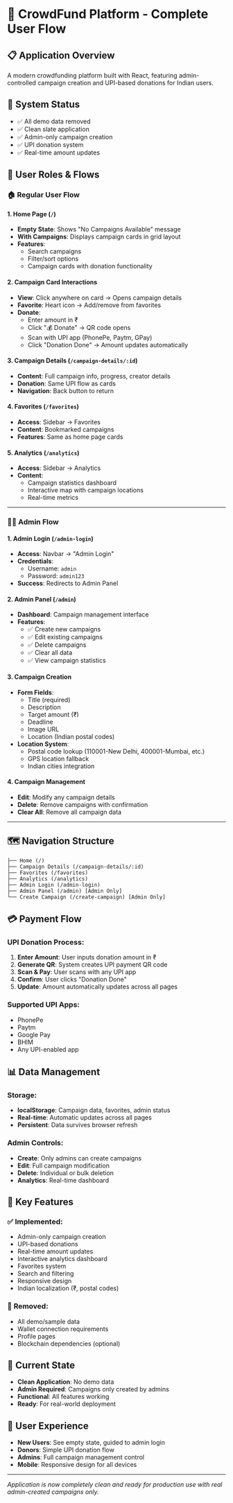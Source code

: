 # 🚀 CrowdFund Platform - Complete User Flow

## 📋 Application Overview
A modern crowdfunding platform built with React, featuring admin-controlled campaign creation and UPI-based donations for Indian users.

## 🔧 System Status
- ✅ All demo data removed
- ✅ Clean slate application
- ✅ Admin-only campaign creation
- ✅ UPI donation system
- ✅ Real-time amount updates

## 👥 User Roles & Flows

### 🏠 **Regular User Flow**

#### **1. Home Page (`/`)**
- **Empty State**: Shows "No Campaigns Available" message
- **With Campaigns**: Displays campaign cards in grid layout
- **Features**:
  - Search campaigns
  - Filter/sort options
  - Campaign cards with donation functionality

#### **2. Campaign Card Interactions**
- **View**: Click anywhere on card → Opens campaign details
- **Favorite**: Heart icon → Add/remove from favorites
- **Donate**: 
  - Enter amount in ₹
  - Click "💰 Donate" → QR code opens
  - Scan with UPI app (PhonePe, Paytm, GPay)
  - Click "Donation Done" → Amount updates automatically

#### **3. Campaign Details (`/campaign-details/:id`)**
- **Content**: Full campaign info, progress, creator details
- **Donation**: Same UPI flow as cards
- **Navigation**: Back button to return

#### **4. Favorites (`/favorites`)**
- **Access**: Sidebar → Favorites
- **Content**: Bookmarked campaigns
- **Features**: Same as home page cards

#### **5. Analytics (`/analytics`)**
- **Access**: Sidebar → Analytics
- **Content**: 
  - Campaign statistics dashboard
  - Interactive map with campaign locations
  - Real-time metrics

---

### 👨‍💼 **Admin Flow**

#### **1. Admin Login (`/admin-login`)**
- **Access**: Navbar → "Admin Login"
- **Credentials**: 
  - Username: `admin`
  - Password: `admin123`
- **Success**: Redirects to Admin Panel

#### **2. Admin Panel (`/admin`)**
- **Dashboard**: Campaign management interface
- **Features**:
  - ✅ Create new campaigns
  - ✅ Edit existing campaigns
  - ✅ Delete campaigns
  - ✅ Clear all data
  - ✅ View campaign statistics

#### **3. Campaign Creation**
- **Form Fields**:
  - Title (required)
  - Description
  - Target amount (₹)
  - Deadline
  - Image URL
  - Location (Indian postal codes)
- **Location System**:
  - Postal code lookup (110001-New Delhi, 400001-Mumbai, etc.)
  - GPS location fallback
  - Indian cities integration

#### **4. Campaign Management**
- **Edit**: Modify any campaign details
- **Delete**: Remove campaigns with confirmation
- **Clear All**: Remove all campaign data

---

## 🗺️ **Navigation Structure**

```
├── Home (/)
├── Campaign Details (/campaign-details/:id)
├── Favorites (/favorites)
├── Analytics (/analytics)
├── Admin Login (/admin-login)
├── Admin Panel (/admin) [Admin Only]
└── Create Campaign (/create-campaign) [Admin Only]
```

## 💳 **Payment Flow**

### UPI Donation Process:
1. **Enter Amount**: User inputs donation amount in ₹
2. **Generate QR**: System creates UPI payment QR code
3. **Scan & Pay**: User scans with any UPI app
4. **Confirm**: User clicks "Donation Done"
5. **Update**: Amount automatically updates across all pages

### Supported UPI Apps:
- PhonePe
- Paytm
- Google Pay
- BHIM
- Any UPI-enabled app

## 📊 **Data Management**

### Storage:
- **localStorage**: Campaign data, favorites, admin status
- **Real-time**: Automatic updates across all pages
- **Persistent**: Data survives browser refresh

### Admin Controls:
- **Create**: Only admins can create campaigns
- **Edit**: Full campaign modification
- **Delete**: Individual or bulk deletion
- **Analytics**: Real-time dashboard

## 🎯 **Key Features**

### ✅ **Implemented**:
- Admin-only campaign creation
- UPI-based donations
- Real-time amount updates
- Interactive analytics dashboard
- Favorites system
- Search and filtering
- Responsive design
- Indian localization (₹, postal codes)

### 🚫 **Removed**:
- All demo/sample data
- Wallet connection requirements
- Profile pages
- Blockchain dependencies (optional)

## 🔄 **Current State**
- **Clean Application**: No demo data
- **Admin Required**: Campaigns only created by admins
- **Functional**: All features working
- **Ready**: For real-world deployment

## 📱 **User Experience**
- **New Users**: See empty state, guided to admin login
- **Donors**: Simple UPI donation flow
- **Admins**: Full campaign management control
- **Mobile**: Responsive design for all devices

---

*Application is now completely clean and ready for production use with real admin-created campaigns only.*